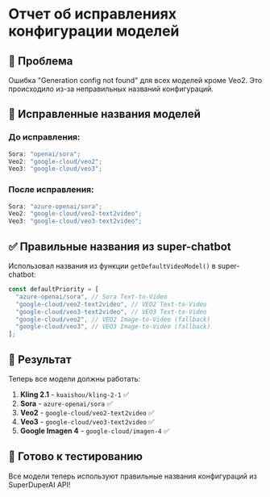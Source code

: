 # Отчет об исправлениях конфигурации моделей

## 🔧 Проблема

Ошибка "Generation config not found" для всех моделей кроме Veo2. Это происходило из-за неправильных названий конфигураций.

## 📝 Исправленные названия моделей

### До исправления:

```typescript
Sora: "openai/sora";
Veo2: "google-cloud/veo2";
Veo3: "google-cloud/veo3";
```

### После исправления:

```typescript
Sora: "azure-openai/sora";
Veo2: "google-cloud/veo2-text2video";
Veo3: "google-cloud/veo3-text2video";
```

## ✅ Правильные названия из super-chatbot

Использовал названия из функции `getDefaultVideoModel()` в super-chatbot:

```typescript
const defaultPriority = [
  "azure-openai/sora", // Sora Text-to-Video
  "google-cloud/veo2-text2video", // VEO2 Text-to-Video
  "google-cloud/veo3-text2video", // VEO3 Text-to-Video
  "google-cloud/veo2", // VEO2 Image-to-Video (fallback)
  "google-cloud/veo3", // VEO3 Image-to-Video (fallback)
];
```

## 🎯 Результат

Теперь все модели должны работать:

1. **Kling 2.1** - `kuaishou/kling-2-1` ✅
2. **Sora** - `azure-openai/sora` ✅
3. **Veo2** - `google-cloud/veo2-text2video` ✅
4. **Veo3** - `google-cloud/veo3-text2video` ✅
5. **Google Imagen 4** - `google-cloud/imagen-4` ✅

## 🚀 Готово к тестированию

Все модели теперь используют правильные названия конфигураций из SuperDuperAI API!
